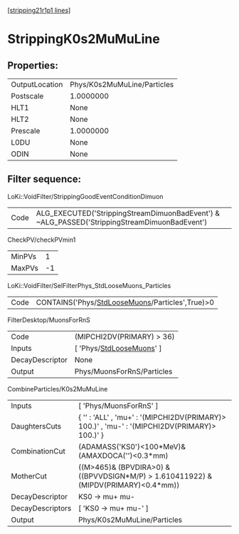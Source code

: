 [[stripping21r1p1 lines]](./stripping21r1p1-index)

# StrippingK0s2MuMuLine

## Properties:

|                |                             |
|----------------|-----------------------------|
| OutputLocation | Phys/K0s2MuMuLine/Particles |
| Postscale      | 1.0000000                   |
| HLT1           | None                        |
| HLT2           | None                        |
| Prescale       | 1.0000000                   |
| L0DU           | None                        |
| ODIN           | None                        |

## Filter sequence:

LoKi::VoidFilter/StrippingGoodEventConditionDimuon

|      |                                                                                              |
|------|----------------------------------------------------------------------------------------------|
| Code | ALG_EXECUTED('StrippingStreamDimuonBadEvent') & ~ALG_PASSED('StrippingStreamDimuonBadEvent') |

CheckPV/checkPVmin1

|        |     |
|--------|-----|
| MinPVs | 1   |
| MaxPVs | -1  |

LoKi::VoidFilter/SelFilterPhys_StdLooseMuons_Particles

|      |                                                                                                     |
|------|-----------------------------------------------------------------------------------------------------|
| Code | CONTAINS('Phys/[StdLooseMuons](./stripping21r1p1-commonparticles-stdloosemuons)/Particles',True)\>0 |

FilterDesktop/MuonsForRnS

|                 |                                                                               |
|-----------------|-------------------------------------------------------------------------------|
| Code            | (MIPCHI2DV(PRIMARY) \> 36)                                                    |
| Inputs          | [ 'Phys/[StdLooseMuons](./stripping21r1p1-commonparticles-stdloosemuons)' ] |
| DecayDescriptor | None                                                                          |
| Output          | Phys/MuonsForRnS/Particles                                                    |

CombineParticles/K0s2MuMuLine

|                  |                                                                                                |
|------------------|------------------------------------------------------------------------------------------------|
| Inputs           | [ 'Phys/MuonsForRnS' ]                                                                       |
| DaughtersCuts    | { '' : 'ALL' , 'mu+' : '(MIPCHI2DV(PRIMARY)\> 100.)' , 'mu-' : '(MIPCHI2DV(PRIMARY)\> 100.)' } |
| CombinationCut   | (ADAMASS('KS0')\<100\*MeV)& (AMAXDOCA('')\<0.3\*mm)                                            |
| MotherCut        | ((M\>465)& (BPVDIRA\>0) & ((BPVVDSIGN\*M/P) \> 1.610411922) & (MIPDV(PRIMARY)\<0.4\*mm))       |
| DecayDescriptor  | KS0 -\> mu+ mu-                                                                                |
| DecayDescriptors | [ 'KS0 -\> mu+ mu-' ]                                                                        |
| Output           | Phys/K0s2MuMuLine/Particles                                                                    |
